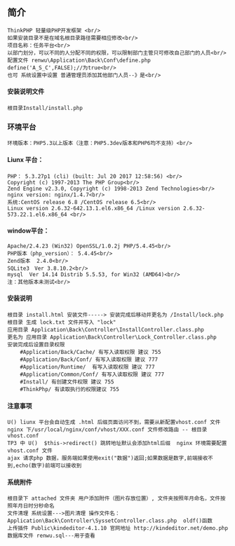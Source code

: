 ﻿## 简介
	ThinkPHP 轻量级PHP开发框架 <br/>
	如果安装目录不是在域名根目录路径需要相应修改<br/>
	项目名称：任务平台<br/>
	以部门划分，可以不同的人分配不同的权限，可以限制部门主管只可修改自己部门的人员<br/>
	配置文件 renwu\Application\Back\Conf\define.php   define('A_S_C',FALSE);//为true<br/>
	也可 系统设置中设置 普通管理员添加其他部门人员--》是<br/>
#### 安装说明文件
	根目录Install/install.php
### 环境平台
	环境版本：PHP5.3以上版本（注意：PHP5.3dev版本和PHP6均不支持）<br/>
#### Liunx 平台：<br/>
	PHP： 5.3.27p1 (cli) (built: Jul 20 2017 12:58:56) <br/>
	Copyright (c) 1997-2013 The PHP Group<br/>
	Zend Engine v2.3.0, Copyright (c) 1998-2013 Zend Technologies<br/>
	nginx version: nginx/1.4.7<br/>
	系统:CentOS release 6.8 /CentOS release 6.5<br/>
	Linux version 2.6.32-642.13.1.el6.x86_64 /Linux version 2.6.32-573.22.1.el6.x86_64 <br/>
#### window平台：<br/>
	Apache/2.4.23 (Win32) OpenSSL/1.0.2j PHP/5.4.45<br/>
	PHP版本（php_version）：	5.4.45<br/>
	Zend版本	2.4.0<br/>
	SQLite3　Ver 3.8.10.2<br/>
	mysql  Ver 14.14 Distrib 5.5.53, for Win32 (AMD64)<br/>
	注：其他版本未测试<br/>
#### 安装说明
	根目录 install.html 安装文件-----> 安装完成后移动并更名为 /Install/lock.php
	根目录 生成 lock.txt 文件并写入 "lock"
	应用目录 Application\Back\Controller\InstallController.class.php 
	更名为 应用目录 Application\Back\Controller\Lock_Controller.class.php
    安装完成后设置目录权限
		#Application/Back/Cache/ 有写入读取权限 建议 755
		#Application/Back/Conf/ 有写入读取权限 建议 777
		#Application/Runtime/  有写入读取权限 建议 777
		#Application/Common/Conf/ 有写入读取权限 建议 777
		#Install/ 有创建文件权限 建议 755
		#ThinkPhp/ 有读取执行的权限建议 755

#### 注意事项
	U() liunx 平台会自动生成 .html 后缀页面访问不到，需要从新配置vhost.conf 文件
	nginx 下/usr/local/nginx/conf/vhost/XXX.conf 文件修改路由 -- 根目录 vhost.conf
	TP3 中 U()  $this->redirect() 跳转地址默认会添加html后缀  nginx 环境需要配置 vhost.conf 文件
    ajax 请求php 数据，服务端如果使用exit("数据")返回;如果数据是数字,前端接收不到,echo(数字)前端可以接收到
	
#### 系统附件
	根目录下 attached 文件夹 用户添加附件（图片存放位置）, 文件夹按照年月命名，文件按照年月日时分秒命名
	文件清理 系统设置--->图片清理 操作文件名：Application\Back\Controller\SyssetController.class.php  oldf()函数
	上传插件 Public\kindeditor-4.1.10 官网地址 http://kindeditor.net/demo.php
	数据库文件 renwu.sql---用于查看
	
	
